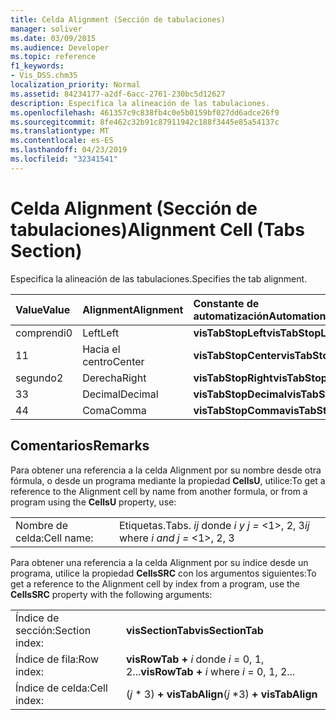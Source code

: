 ```yaml
---
title: Celda Alignment (Sección de tabulaciones)
manager: soliver
ms.date: 03/09/2015
ms.audience: Developer
ms.topic: reference
f1_keywords:
- Vis_DSS.chm35
localization_priority: Normal
ms.assetid: 84234177-a2df-6acc-2761-230bc5d12627
description: Especifica la alineación de las tabulaciones.
ms.openlocfilehash: 461357c9c838fb4c0e5b0159bf027dd6adce26f9
ms.sourcegitcommit: 8fe462c32b91c87911942c188f3445e85a54137c
ms.translationtype: MT
ms.contentlocale: es-ES
ms.lasthandoff: 04/23/2019
ms.locfileid: "32341541"
---
```

# <a name="alignment-cell-tabs-section"></a><span data-ttu-id="e8dcd-103">Celda Alignment (Sección de tabulaciones)</span><span class="sxs-lookup"><span data-stu-id="e8dcd-103">Alignment Cell (Tabs Section)</span></span>

<span data-ttu-id="e8dcd-104">Especifica la alineación de las tabulaciones.</span><span class="sxs-lookup"><span data-stu-id="e8dcd-104">Specifies the tab alignment.</span></span>
  
|<span data-ttu-id="e8dcd-105">**Value**</span><span class="sxs-lookup"><span data-stu-id="e8dcd-105">**Value**</span></span>|<span data-ttu-id="e8dcd-106">**Alignment**</span><span class="sxs-lookup"><span data-stu-id="e8dcd-106">**Alignment**</span></span>|<span data-ttu-id="e8dcd-107">**Constante de automatización**</span><span class="sxs-lookup"><span data-stu-id="e8dcd-107">**Automation constant**</span></span>|
|:-----|:-----|:-----|
| <span data-ttu-id="e8dcd-108">comprendi</span><span class="sxs-lookup"><span data-stu-id="e8dcd-108">0</span></span>  <br/> | <span data-ttu-id="e8dcd-109">Left</span><span class="sxs-lookup"><span data-stu-id="e8dcd-109">Left</span></span>  <br/> |<span data-ttu-id="e8dcd-110">**visTabStopLeft**</span><span class="sxs-lookup"><span data-stu-id="e8dcd-110">**visTabStopLeft**</span></span> <br/> |
| <span data-ttu-id="e8dcd-111">1</span><span class="sxs-lookup"><span data-stu-id="e8dcd-111">1</span></span>  <br/> | <span data-ttu-id="e8dcd-112">Hacia el centro</span><span class="sxs-lookup"><span data-stu-id="e8dcd-112">Center</span></span>  <br/> |<span data-ttu-id="e8dcd-113">**visTabStopCenter**</span><span class="sxs-lookup"><span data-stu-id="e8dcd-113">**visTabStopCenter**</span></span> <br/> |
| <span data-ttu-id="e8dcd-114">segundo</span><span class="sxs-lookup"><span data-stu-id="e8dcd-114">2</span></span>  <br/> | <span data-ttu-id="e8dcd-115">Derecha</span><span class="sxs-lookup"><span data-stu-id="e8dcd-115">Right</span></span>  <br/> |<span data-ttu-id="e8dcd-116">**visTabStopRight**</span><span class="sxs-lookup"><span data-stu-id="e8dcd-116">**visTabStopRight**</span></span> <br/> |
| <span data-ttu-id="e8dcd-117">3</span><span class="sxs-lookup"><span data-stu-id="e8dcd-117">3</span></span>  <br/> | <span data-ttu-id="e8dcd-118">Decimal</span><span class="sxs-lookup"><span data-stu-id="e8dcd-118">Decimal</span></span>  <br/> |<span data-ttu-id="e8dcd-119">**visTabStopDecimal**</span><span class="sxs-lookup"><span data-stu-id="e8dcd-119">**visTabStopDecimal**</span></span> <br/> |
| <span data-ttu-id="e8dcd-120">4</span><span class="sxs-lookup"><span data-stu-id="e8dcd-120">4</span></span>  <br/> | <span data-ttu-id="e8dcd-121">Coma</span><span class="sxs-lookup"><span data-stu-id="e8dcd-121">Comma</span></span>  <br/> |<span data-ttu-id="e8dcd-122">**visTabStopComma**</span><span class="sxs-lookup"><span data-stu-id="e8dcd-122">**visTabStopComma**</span></span> <br/> |
   
## <a name="remarks"></a><span data-ttu-id="e8dcd-123">Comentarios</span><span class="sxs-lookup"><span data-stu-id="e8dcd-123">Remarks</span></span>

<span data-ttu-id="e8dcd-124">Para obtener una referencia a la celda Alignment por su nombre desde otra fórmula, o desde un programa mediante la propiedad **CellsU**, utilice:</span><span class="sxs-lookup"><span data-stu-id="e8dcd-124">To get a reference to the Alignment cell by name from another formula, or from a program using the **CellsU** property, use:</span></span> 
  
|||
|:-----|:-----|
| <span data-ttu-id="e8dcd-125">Nombre de celda:</span><span class="sxs-lookup"><span data-stu-id="e8dcd-125">Cell name:</span></span>  <br/> | <span data-ttu-id="e8dcd-126">Etiquetas.</span><span class="sxs-lookup"><span data-stu-id="e8dcd-126">Tabs.</span></span>  <span data-ttu-id="e8dcd-127">*ij* donde *i y j =* <1>, 2, 3</span><span class="sxs-lookup"><span data-stu-id="e8dcd-127">*ij*            where  *i and j =*  <1>, 2, 3</span></span>  <br/> |
   
<span data-ttu-id="e8dcd-128">Para obtener una referencia a la celda Alignment por su índice desde un programa, utilice la propiedad **CellsSRC** con los argumentos siguientes:</span><span class="sxs-lookup"><span data-stu-id="e8dcd-128">To get a reference to the Alignment cell by index from a program, use the **CellsSRC** property with the following arguments:</span></span> 
  
|||
|:-----|:-----|
| <span data-ttu-id="e8dcd-129">Índice de sección:</span><span class="sxs-lookup"><span data-stu-id="e8dcd-129">Section index:</span></span>  <br/> |<span data-ttu-id="e8dcd-130">**visSectionTab**</span><span class="sxs-lookup"><span data-stu-id="e8dcd-130">**visSectionTab**</span></span> <br/> |
| <span data-ttu-id="e8dcd-131">Índice de fila:</span><span class="sxs-lookup"><span data-stu-id="e8dcd-131">Row index:</span></span>  <br/> |<span data-ttu-id="e8dcd-132">**visRowTab +** *i* donde *i* = 0, 1, 2...</span><span class="sxs-lookup"><span data-stu-id="e8dcd-132">**visRowTab +** *i*            where  *i*  = 0, 1, 2...</span></span>  <br/> |
| <span data-ttu-id="e8dcd-133">Índice de celda:</span><span class="sxs-lookup"><span data-stu-id="e8dcd-133">Cell index:</span></span>  <br/> | <span data-ttu-id="e8dcd-134">(*j* \* 3) **+ visTabAlign**</span><span class="sxs-lookup"><span data-stu-id="e8dcd-134">(*j*  \*3) **+ visTabAlign**</span></span> <br/> |
   

